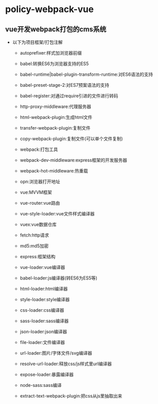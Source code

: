 # policy-webpack-vue
vue开发webpack打包的cms系统
----------
* 以下为项目框架/打包注解
    * autoprefixer:样式加浏览器前缀
    * babel:转换ES6为浏览器支持的ES5
    * babel-runtime|babel-plugin-transform-runtime:对ES6语法的支持
    * babel-preset-stage-2:对ES7预案语法的支持
    * babel-register:对通过require引进的文件进行转码
    * http-proxy-middleware:代理服务器
    * html-webpack-plugin:生成html文件
    * transfer-webpack-plugin:复制文件
    * copy-webpack-plugin:复制文件(可以单个文件复制)
    * webpack:打包工具
    * webpack-dev-middleware:express框架的开发服务器
    * webpack-hot-middleware:热重载
    * opn:浏览器打开地址
    
    * vue:MVVM框架
    * vue-router:vue路由
    * vue-style-loader:vue文件样式编译器
    * vuex:vue数据仓库
    * fetch:http请求
    * md5:md5加密
    
    * express:框架结构
    
    * vue-loader:vue编译器
    * babel-loader:js编译器(转ES6为ES5等)
    * html-loader:html编译器
    * style-loader:style编译器
    * css-loader:css编译器
    * sass-loader:sass编译器
    * json-loader:json编译器
    * file-loader:文件编译器
    * url-loader:图片/字体文件/svg编译器
    * resolve-url-loader:释放css/js样式里url编译器
    * expose-loader:暴露编译器
    
    * node-sass:sass编译
    * extract-text-webpack-plugin:把css从js里抽取出来